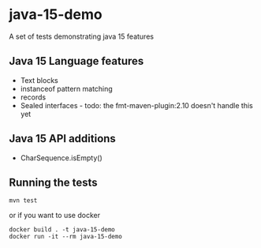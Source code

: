 # java-15-demo
A set of tests demonstrating java 15 features


## Java 15 Language features
* Text blocks
* instanceof pattern matching
* records
* Sealed interfaces - todo: the fmt-maven-plugin:2.10 doesn't handle this yet

## Java 15 API additions
* CharSequence.isEmpty()


## Running the tests
```
mvn test
```
or if you want to use docker
```
docker build . -t java-15-demo
docker run -it --rm java-15-demo
```